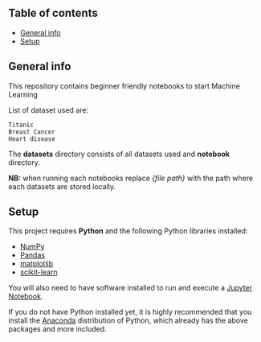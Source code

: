 ## Table of contents
* [General info](#general-info)
* [Setup](#setup)



## General info
This repository contains beginner friendly notebooks to start Machine Learning

List of dataset used are: 

``` 
Titanic
Breast Cancer
Heart disease
```
The <b>datasets</b> directory consists of all datasets used and <b>notebook</b> directory.

<b>NB:</b> when running each notebooks replace *{file path}* with the path where each datasets are stored locally.



## Setup
This project requires **Python** and the following Python libraries installed:

- [NumPy](http://www.numpy.org/)
- [Pandas](http://pandas.pydata.org/)
- [matplotlib](http://matplotlib.org/)
- [scikit-learn](http://scikit-learn.org/stable/)

You will also need to have software installed to run and execute a [Jupyter Notebook](http://jupyter.org/install.html).

If you do not have Python installed yet, it is highly recommended that you install the [Anaconda](https://www.anaconda.com/download/) distribution of Python, which already has the above packages and more included. 
